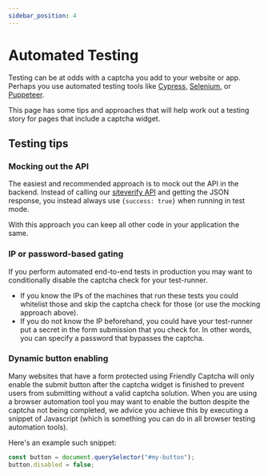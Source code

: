 ```yaml
---
sidebar_position: 4
---
```


# Automated Testing

Testing can be at odds with a captcha you add to your website or app. Perhaps you use automated testing tools like [Cypress](https://www.cypress.io/), [Selenium](https://www.selenium.dev/), or [Puppeteer](https://github.com/puppeteer/puppeteer).

This page has some tips and approaches that will help work out a testing story for pages that include a captcha widget.

## Testing tips

### Mocking out the API
The easiest and recommended approach is to mock out the API in the backend. Instead of calling our [siteverify API](../../api/endpoints/siteverify) and getting the JSON response, you instead always use `{success: true}` when running in test mode.

With this approach you can keep all other code in your application the same.

### IP or password-based gating
If you perform automated end-to-end tests in production you may want to conditionally disable the captcha check for your test-runner.
* If you know the IPs of the machines that run these tests you could whitelist those and skip the captcha check for those (or use the mocking approach above).
* If you do not know the IP beforehand, you could have your test-runner put a secret in the form submission that you check for. In other words, you can specify a password that bypasses the captcha.

### Dynamic button enabling
Many websites that have a form protected using Friendly Captcha will only enable the submit button after the captcha widget is finished to prevent users from submitting without a valid captcha solution. When you are using a browser automation tool you may want to enable the button despite the captcha not being completed, we advice you achieve this by executing a snippet of Javascript (which is something you can do in all browser testing automation tools).


Here's an example such snippet:
```javascript
const button = document.querySelector("#my-button");
button.disabled = false;
```
